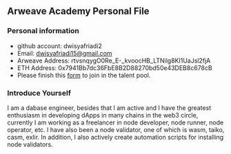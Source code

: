 ## Arweave Academy Personal File

### Personal information

- github account: dwisyafriadi2
- Email: dwisyafriadi15@gmail.com
- Arweave Address: rtvsnqygO0Re_E-_kvoocHB_LTNilg8KI1UaJsl2fjA
- ETH Address: 0x7941Bb7dc36FbE8B2D88270bd50e43DEB8c678cB
- Please finish this [form](https://docs.google.com/forms/d/e/1FAIpQLSfWA5fIIcBgmRppm3jNz5vmf9Mai_QMVil-2pO4r7YKn_Zhtw/viewform?usp=sf_link) to join in the talent pool.

### Introduce Yourself
 I am a dabase engineer, besides that I am active and I have the greatest enthusiasm in developing dApps in many chains in the web3 circle, currently I am working as a freelancer in node developer, node runner, node operator, etc. I have also been a node validator, one of which is wasm, taiko, casm, exlir. In addition, I also actively create automation scripts for installing node validators. 
